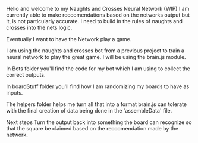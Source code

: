 Hello and welcome to my Naughts and Crosses Neural Network (WIP)
I am currently able to make reccomendations based on the networks output but it,
is not particularly accurate. I need to build in the rules of naughts and crosses
into the nets logic.

Eventually I want to have the Network play a game.

I am using the naughts and crosses bot from a previous project to
train a neural network to play the great game. I will be using the brain.js module.

In Bots folder you'll find the code for my bot which I am using to collect the
correct outputs.

In boardStuff folder you'll find how I am randomizing my boards to have as inputs.

The helpers folder helps me turn all that into a format brain.js can tolerate
with the final creation of data being done in the 'assembleData' file.

Next steps
Turn the output back into something the board can recognize so that the square
be claimed based on the reccomendation made by the network.
